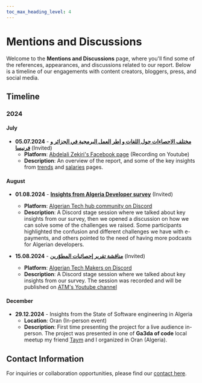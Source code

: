 ```yaml
---
toc_max_heading_level: 4
---
```

# Mentions and Discussions

Welcome to the **Mentions and Discussions** page, where you'll find some of the references, appearances, and discussions related to our report. Below is a timeline of our engagements with content creators, bloggers, press, and social media.

## Timeline

### 2024

#### July

- **05.07.2024** - **[مختلف الاحصاءات حول اللغات و اطر العمل البرمجية في الجزائر و فرنيسا](https://youtu.be/HkxtD8HAD5U)** (Invited)
  - **Platform**: [Abdelali Zekiri's Facebook page](https://www.facebook.com/zekiri.abdelal/videos/975695507688005/) (Recording on Youtube)
  - **Description**: An overview of the report, and some of the key insights from [trends](/docs/insights/technology-trends) and [salaries](/docs/insights/remuneration) pages.

#### August

- **01.08.2024** - **[Insights from Algeria Developer survey](#)** (Invited)
  - **Platform**: [Algerian Tech hub community on Discord](https://discord.gg/rkjp7JXy)
  - **Description**: A Discord stage session where we talked about key insights from our survey, then we opened a discussion on how we can solve some of the challenges we raised. Some participants highlighted the confusion and different challenges we have with e-payments, and others pointed to the need of having more podcasts for Algerian developers.

- **15.08.2024** - **[مناقشة تقرير إحصائيات المطوّرين](https://www.youtube.com/watch?v=b0T0h8wr0m8)** (Invited)
  - **Platform**: [Algerian Tech Makers on Discord](https://discord.gg/ZaFbxVmH?event=1273061671933579284)
  - **Description**: A Discord stage session where we talked about key insights from our survey. The session was recorded and will be published on [ATM's Youtube channel](https://www.youtube.com/watch?v=b0T0h8wr0m8)

#### December

- **29.12.2024** - Insights from the State of Software engineering in Algeria
  - **Location**: Oran (In-person event)
  - **Description**: First time presenting the project for a live audience in-person. The project was presented in one of **Ga3da of code** local meetup my friend [Taym](https://x.com/taym95) and I organized in Oran (Algeria).

## Contact Information

For inquiries or collaboration opportunities, please find our [contact here](/contact).
